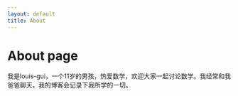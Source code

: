 ```yaml
---
layout: default
title: About
---
```

# About page
我是louis-gui，一个11岁的男孩，热爱数学，欢迎大家一起讨论数学。我经常和我爸爸聊天，我的博客会记录下我所学的一切。